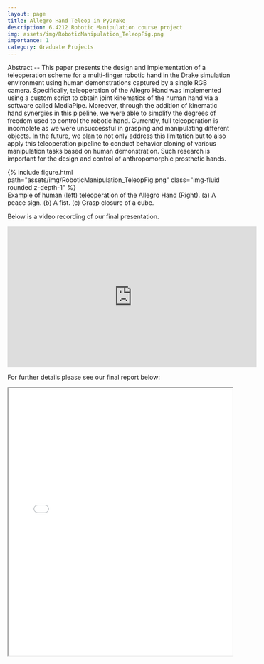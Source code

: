 ```yaml
---
layout: page
title: Allegro Hand Teleop in PyDrake
description: 6.4212 Robotic Manipulation course project
img: assets/img/RoboticManipulation_TeleopFig.png
importance: 1
category: Graduate Projects
---
```


Abstract -- This paper presents the design and implementation of a teleoperation scheme for a multi-finger robotic hand in the Drake simulation environment using human demonstrations captured by a single RGB camera. Specifically, teleoperation of the Allegro Hand was implemented using a custom script to obtain joint kinematics of the human hand via a software called MediaPipe. Moreover, through the addition of kinematic hand synergies in this pipeline, we were able to simplify the degrees of freedom used to control the robotic hand. Currently, full teleoperation is incomplete as we were unsuccessful in grasping and manipulating different objects. In the future, we plan to not only address this limitation but to also apply this teleoperation pipeline to conduct behavior cloning of various manipulation tasks based on human demonstration. Such research is important for the design and control of anthropomorphic prosthetic hands.

<div class="row">
    <div class="col-sm mt-3 mt-md-0">
        {% include figure.html path="assets/img/RoboticManipulation_TeleopFig.png" class="img-fluid rounded z-depth-1" %}
    </div>
</div>
<div class="caption">
    Example of human (left) teleoperation of the Allegro Hand (Right). (a) A peace sign. (b) A fist. (c) Grasp closure of a cube.
</div>

Below is a video recording of our final presentation.

<iframe width="560" height="315" src="https://www.youtube.com/embed/IImbUH8T4I4" frameborder="0" allow="accelerometer; autoplay; encrypted-media; gyroscope; picture-in-picture" allowfullscreen></iframe>

For further details please see our final report below:

<iframe src="../../assets/pdf/Robotic_Manipulation_Project.pdf" width="100%" height="600px"></iframe>
